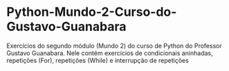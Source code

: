 # Python-Mundo-2-Curso-do-Gustavo-Guanabara
Exercícios do segundo módulo (Mundo 2) do curso de Python do Professor Gustavo Guanabara. Nele contém exercícios de condicionais aninhadas, repetições (For), repetições (While) e interrupção de repetições
